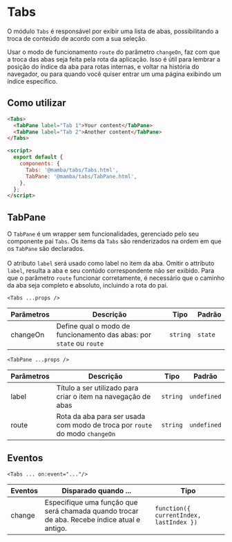 # Tabs

O módulo `Tabs` é responsável por exibir uma lista de abas, possibilitando a troca de conteúdo de acordo com a sua seleção.

Usar o modo de funcionamento `route` do parâmetro `changeOn`, faz com que a troca das abas seja feita pela rota da aplicação. Isso é útil para lembrar a posição do índice da aba para rotas internas, e voltar na história do navegador, ou para quando você quiser entrar um uma página exibindo um índice específico.

## Como utilizar

```html
<Tabs>
  <TabPane label="Tab 1">Your content</TabPane>
  <TabPane label="Tab 2">Another content</TabPane>
</Tabs>

<script>
  export default {
    components: {
      Tabs: '@mamba/tabs/Tabs.html',
      TabPane: '@mamba/tabs/TabPane.html',
    },
  };
</script>
```

## TabPane

O `TabPane` é um wrapper sem funcionalidades, gerenciado pelo seu componente pai `Tabs`. Os items da `Tabs` são renderizados na ordem em que os `TabPane` são declarados.
<br/><br/>
O atributo `label` será usado como label no item da aba.
Omitir o attributo `label`, resulta a aba e seu contúdo correspondente não ser exibido.
Para que o parâmetro `route` funcionar corretamente, é necessário que o caminho da aba seja completo e absoluto, incluindo a rota do pai.


`<Tabs ...props />`

| Parâmetros | Descrição                                                            | Tipo     | Padrão  |
| --------- | -------------------------------------------------------------------- | -------- | ------- |
| changeOn  | Define qual o modo de funcionamento das abas: por `state` ou `route` | `string` | `state` |

`<TabPane ...props />`

| Parâmetros | Descrição                                                                   | Tipo     | Padrão      |
| --------- | --------------------------------------------------------------------------- | -------- | ----------- |
| label     | Título a ser utilizado para criar o item na navegação de abas               | `string` | `undefined` |
| route     | Rota da aba para ser usada com modo de troca por `route` do modo `changeOn` | `string` | `undefined` |

## Eventos

`<Tabs ... on:event="..."/>`

| Eventos | Disparado quando ...                                                                        | Tipo                                    |
| ------- | ------------------------------------------------------------------------------------------- | --------------------------------------- |
| change  | Especifique uma função que será chamada quando trocar de aba. Recebe índice atual e antigo. | `function({ currentIndex, lastIndex })` |
